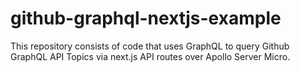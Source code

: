 # github-graphql-nextjs-example
This repository consists of code that uses GraphQL to query Github GraphQL API Topics via next.js API routes over Apollo Server Micro.
